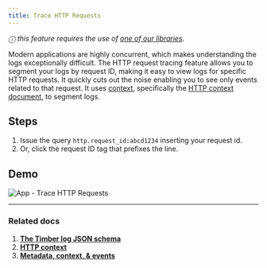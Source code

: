 ```yaml
---
title: Trace HTTP Requests
---
```

*ⓘ this feature requires the use of [one of our libraries](/timber-for-languages).*

Modern applications are highly concurrent, which makes understanding the logs exceptionally difficult. The HTTP request tracing feature allows you to segment your logs by request ID, making it easy to view logs for specific HTTP requests. It quickly cuts out the noise enabling you to see only events related to that request. It uses [context](/timber-concepts/metadata-context-and-events), specifically the [HTTP context document](/timber-concepts/log-event-json-schema/context/http), to segment logs.


## Steps

1. Issue the query `http.request_id:abcd1234` inserting your request id.
2. Or, click the request ID tag that prefixes the line.


## Demo

![App - Trace HTTP Requests](//images.contentful.com/h6vh38q7qvzk/4WxU7bAD5CiWAyCC6COGcY/e4879ab24a0a85cf5911897fa3723870/Screen_Recording_2017-08-12_at_01.08_PM.gif)

---

### Related docs

1. [**The Timber log JSON schema**](/timber-concepts/log-event-json-schema)
2. [**HTTP context**](/timber-concepts/log-event-json-schema/context/http)
3. [**Metadata, context, & events**](/timber-concepts/metadata-context-and-events)
